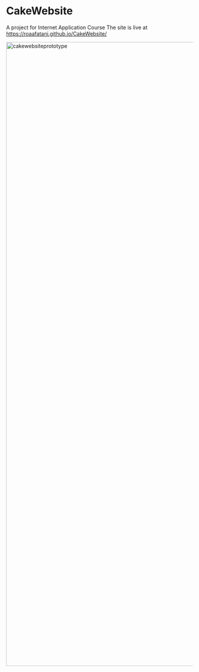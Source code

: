# CakeWebsite
A project for Internet Application Course 
The site is live at https://roaafatani.github.io/CakeWebsite/

<img width="1680" alt="cakewebsiteprototype" src="https://github.com/RoaaFatani/CakeWebsite/assets/130115344/2cb7ca3b-ce61-4985-9df2-6c3dc897c424">

